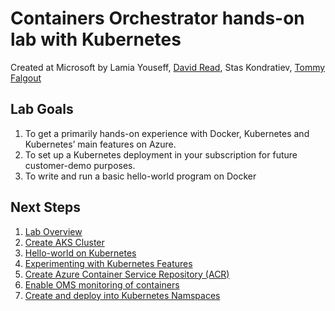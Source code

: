 # Containers Orchestrator hands-on lab with Kubernetes

Created at Microsoft by Lamia Youseff, [David Read](https://github.com/dave-read), Stas Kondratiev, [Tommy Falgout](https://github.com/lastcoolnameleft)

## Lab Goals

1. To get a primarily hands-on experience with Docker, Kubernetes and Kubernetes’ main features on Azure.
1. To set up a Kubernetes deployment in your subscription for future customer-demo purposes. 
1. To write and run a basic hello-world program on Docker

## Next Steps

1. [Lab Overview](README.md)
1. [Create AKS Cluster](create-aks-cluster.md)
1. [Hello-world on Kubernetes](k8s-hello-world.md)
1. [Experimenting with Kubernetes Features](k8s-features.md)
1. [Create Azure Container Service Repository (ACR)](using-acr.md)
1. [Enable OMS monitoring of containers](oms.md)
1. [Create and deploy into Kubernetes Namspaces](k8s-namespaces.md)

